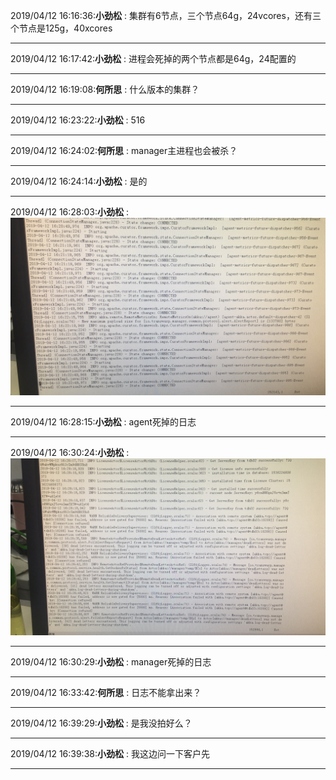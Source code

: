 2019/04/12 16:16:36:**小劲松** : 集群有6节点，三个节点64g，24vcores，还有三个节点是125g，40xcores
*************************************************************************************
2019/04/12 16:17:42:**小劲松** : 进程会死掉的两个节点都是64g，24配置的
*************************************************************************************
2019/04/12 16:19:08:**何所思** : 什么版本的集群？
*************************************************************************************
2019/04/12 16:23:22:**小劲松** : 516
*************************************************************************************
2019/04/12 16:24:02:**何所思** : manager主进程也会被杀？
*************************************************************************************
2019/04/12 16:24:14:**小劲松** : 是的
*************************************************************************************
2019/04/12 16:28:03:**小劲松** : ![图片如下](ATTACHMENT/1555057669.811179.png)
*******************************************************************************
2019/04/12 16:28:15:**小劲松** : agent死掉的日志
*************************************************************************************
2019/04/12 16:30:24:**小劲松** : ![图片如下](ATTACHMENT/1555057810.7001078.png)
*******************************************************************************
2019/04/12 16:30:29:**小劲松** : manager死掉的日志
*************************************************************************************
2019/04/12 16:33:42:**何所思** : 日志不能拿出来？
*************************************************************************************
2019/04/12 16:39:29:**小劲松** : 是我没拍好么？
*************************************************************************************
2019/04/12 16:39:38:**小劲松** : 我这边问一下客户先
*************************************************************************************
